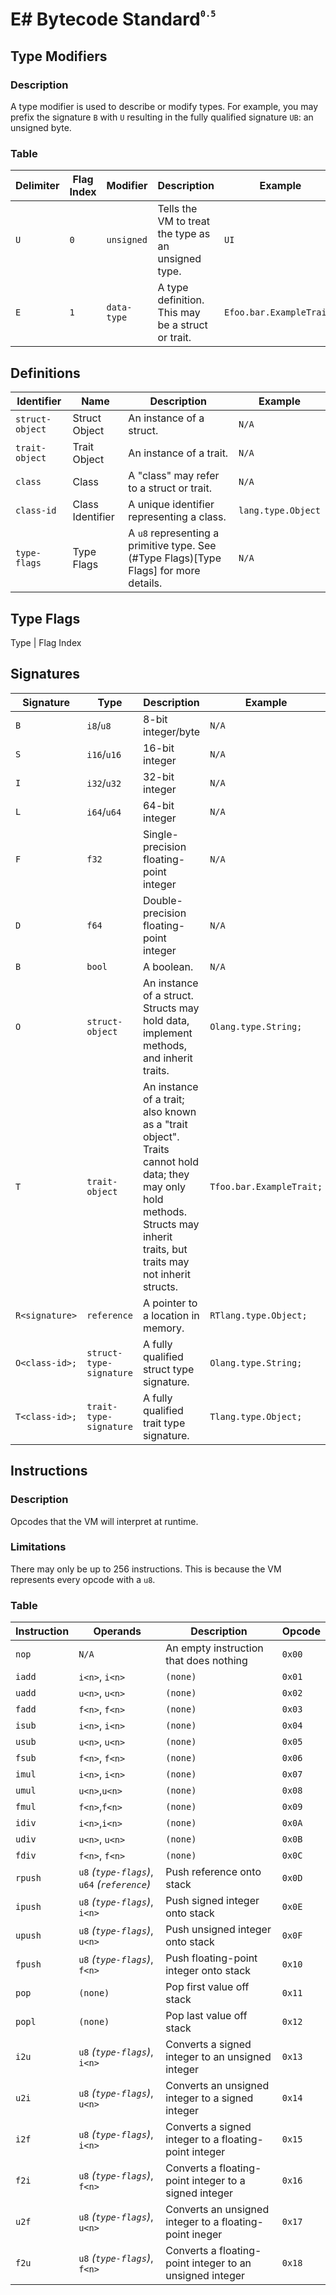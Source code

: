 # E# Bytecode Standard<sup><sup><sub>`0.5`</sub></sup></sup>

## Type Modifiers
### Description
A type modifier is used to describe or modify types. For example, you may prefix the signature `B` with `U` resulting in the fully qualified signature `UB`: an unsigned byte.
### Table
Delimiter | Flag Index | Modifier | Description | Example
--------- | ---------- | -------- | ----------- | -------
`U` | `0` | `unsigned` | Tells the VM to treat the type as an unsigned type. | `UI`
`E` | `1` | `data-type` | A type definition. This may be a struct or trait. | `Efoo.bar.ExampleTrait;`

## Definitions
Identifier | Name | Description | Example
---------- | ---- | ----------- | -------
`struct-object` | Struct Object | An instance of a struct. | `N/A`
`trait-object` | Trait Object | An instance of a trait. | `N/A`
`class` | Class | A "class" may refer to a struct or trait. | `N/A`
`class-id` | Class Identifier | A unique identifier representing a class. | `lang.type.Object`
`type-flags` | Type Flags | A `u8` representing a primitive type. See (#Type Flags)[Type Flags] for more details. | `N/A` | `0b00000000`

## Type Flags
Type | Flag Index

## Signatures
Signature | Type | Description | Example
--------- | ---- | ----------- | -------
`B` | `i8`/`u8` | 8-bit integer/byte | `N/A`
`S` | `i16`/`u16` | 16-bit integer | `N/A`
`I` | `i32`/`u32` | 32-bit integer | `N/A`
`L` | `i64`/`u64` | 64-bit integer | `N/A`
`F` | `f32` | Single-precision floating-point integer | `N/A`
`D` | `f64` | Double-precision floating-point integer | `N/A`
`B` | `bool` | A boolean. | `N/A`
`O` | `struct-object` | An instance of a struct. Structs may hold data, implement methods, and inherit traits. | `Olang.type.String;`
`T` | `trait-object` | An instance of a trait; also known as a "trait object". Traits cannot hold data; they may only hold methods. Structs may inherit traits, but traits may not inherit structs. | `Tfoo.bar.ExampleTrait;`
`R<signature>` | `reference` | A pointer to a location in memory. | `RTlang.type.Object;`
`O<class-id>;` | `struct-type-signature` | A fully qualified struct type signature. | `Olang.type.String;`
`T<class-id>;` | `trait-type-signature` | A fully qualified trait type signature. | `Tlang.type.Object;`

## Instructions
### Description
Opcodes that the VM will interpret at runtime.
### Limitations
There may only be up to 256 instructions. This is because the VM represents every opcode with a `u8`.
### Table
Instruction | Operands | Description | Opcode
----------- | -------- | ----------- | ------
`nop` | `N/A` | An empty instruction that does nothing | `0x00`
`iadd` | `i<n>`, `i<n>` | `(none)` | `0x01`
`uadd` | `u<n>`, `u<n>` | `(none)` | `0x02`
`fadd` | `f<n>`, `f<n>` | `(none)` | `0x03`
`isub` | `i<n>`, `i<n>` | `(none)` | `0x04`
`usub` | `u<n>`, `u<n>` | `(none)` | `0x05`
`fsub` | `f<n>`, `f<n>` | `(none)` | `0x06`
`imul` | `i<n>`, `i<n>` | `(none)` | `0x07`
`umul` | `u<n>`,`u<n>` | `(none)` | `0x08`
`fmul` | `f<n>`,`f<n>` | `(none)` | `0x09`
`idiv` | `i<n>`,`i<n>` | `(none)` | `0x0A`
`udiv` | `u<n>`, `u<n>` | `(none)` | `0x0B`
`fdiv` | `f<n>`, `f<n>` | `(none)` | `0x0C`
`rpush` | `u8` *(`type-flags`)*, `u64` *(`reference`)* | Push reference onto stack | `0x0D`
`ipush` | `u8` *(`type-flags`)*, `i<n>` | Push signed integer onto stack | `0x0E`
`upush` | `u8` *(`type-flags`)*, `u<n>` | Push unsigned integer onto stack | `0x0F`
`fpush` | `u8` *(`type-flags`)*, `f<n>` | Push floating-point integer onto stack | `0x10`
`pop` | `(none)` | Pop first value off stack | `0x11`
`popl` | `(none)` | Pop last value off stack | `0x12`
`i2u` | `u8` *(`type-flags`)*, `i<n>` | Converts a signed integer to an unsigned integer | `0x13`
`u2i` | `u8` *(`type-flags`)*, `u<n>` | Converts an unsigned integer to a signed integer | `0x14`
`i2f` | `u8` *(`type-flags`)*, `i<n>` | Converts a signed integer to a floating-point integer | `0x15`
`f2i` | `u8` *(`type-flags`)*, `f<n>` | Converts a floating-point integer to a signed integer | `0x16`
`u2f` | `u8` *(`type-flags`)*, `u<n>` | Converts an unsigned integer to a floating-point ineger | `0x17`
`f2u` | `u8` *(`type-flags`)*, `f<n>` | Converts a floating-point integer to an unsigned integer | `0x18`
